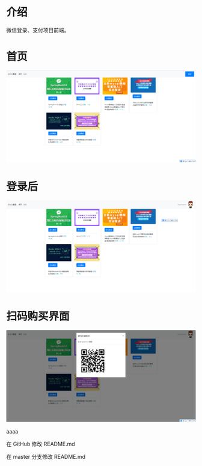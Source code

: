 # 介绍
微信登录、支付项目前端。

# 首页
![](/img/index.png)

# 登录后
![](/img/index-login.png)

# 扫码购买界面
![](/img/code.png)

aaaa


在 GitHub 修改 README.md

在 master 分支修改 README.md
